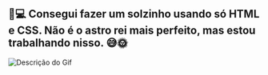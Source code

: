 <h2>🎨💻 Consegui fazer um solzinho usando só HTML e CSS. Não é o astro rei mais perfeito, mas estou trabalhando nisso. 😅🌞</h2>

<img src="https://raw.githubusercontent.com/Gabbszzz/Desenhos/main/Sol/sol.gif" alt="Descrição do Gif">
